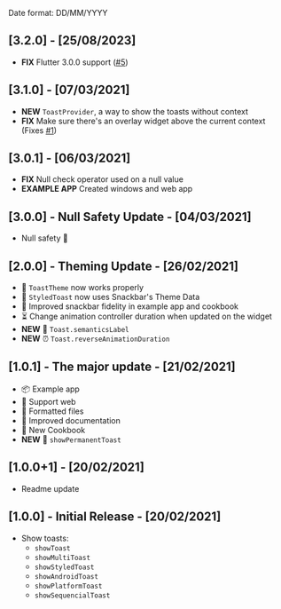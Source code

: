 Date format: DD/MM/YYYY

## [3.2.0] - [25/08/2023]

- **FIX** Flutter 3.0.0 support ([#5](https://github.com/bdlukaa/fl_toast/pull/5))

## [3.1.0] - [07/03/2021]

- **NEW** `ToastProvider`, a way to show the toasts without context
- **FIX** Make sure there's an overlay widget above the current context (Fixes [#1](https://github.com/bdlukaa/fl_toast/issues/1))
## [3.0.1] - [06/03/2021]

- **FIX** Null check operator used on a null value
- **EXAMPLE APP** Created windows and web app

## [3.0.0] - Null Safety Update - [04/03/2021]

- Null safety 🎉

## [2.0.0] - Theming Update - [26/02/2021]

- 🔶 `ToastTheme` now works properly
- 🌌 `StyledToast` now uses Snackbar's Theme Data
- 📔 Improved snackbar fidelity in example app and cookbook
- ⏳ Change animation controller duration when updated on the widget
- **NEW** 🦡 `Toast.semanticsLabel`
- **NEW** ⏰ `Toast.reverseAnimationDuration`

## [1.0.1] - The major update - [21/02/2021]

- 📦 Example app
- 🎯 Support web
- 📂 Formatted files
- 📃 Improved documentation
- 🍪 New Cookbook
- **NEW** 📜 `showPermanentToast`

## [1.0.0+1] - [20/02/2021]

- Readme update

## [1.0.0] - Initial Release - [20/02/2021]

- Show toasts:
  - `showToast`
  - `showMultiToast`
  - `showStyledToast`
  - `showAndroidToast`
  - `showPlatformToast`
  - `showSequencialToast`
